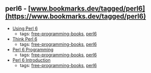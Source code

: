 perl6 - [www.bookmarks.dev/tagged/perl6](https://www.bookmarks.dev/tagged/perl6) 
---
* [Using Perl 6](https://github.com/perl6/book/)
    * tags: [free-programming-books](../tags/free-programming-books.md), [perl6](../tags/perl6.md)
* [Think Perl 6](http://greenteapress.com/thinkperl6/thinkperl6.pdf)
    * tags: [free-programming-books](../tags/free-programming-books.md), [perl6](../tags/perl6.md)
* [Perl 6 Programming](https://en.wikibooks.org/wiki/Perl_6_Programming)
    * tags: [free-programming-books](../tags/free-programming-books.md), [perl6](../tags/perl6.md)
* [Perl 6 Introduction](http://perl6intro.com)
    * tags: [free-programming-books](../tags/free-programming-books.md), [perl6](../tags/perl6.md)
